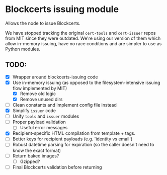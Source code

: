 # Blockcerts issuing module

Allows the node to issue Blockcerts.

We have stopped tracking the original `cert-tools` and `cert-issuer` repos from MIT since they were outdated. 
We're using our version of them which allow in-memory issuing, have no race conditions and are simpler to use as Python modules. 

## TODO:
- [x] Wrapper around blockcerts-issuing code
- [x] Use in-memory issuing (as opposed to the filesystem-intensive issuing flow implemented by MIT)
    - [x] Remove old logic
    - [x] Remove unused dirs
- [ ] Clean constants and implement config file instead
- [x] Simplify `issuer` code
- [ ] Unify `tools` and `issuer` modules
- [ ] Proper payload validation
    - [ ] Useful error messages
- [x] Recipient-specific HTML compilation from template + tags. 
- [ ] Better keys for recipient payloads (e.g. 'identity vs email')
- [ ] Robust datetime parsing for expiration (so the caller doesn't need to know the exact format)
- [ ] Return baked images?
  - [ ] Gzipped?
- [ ] Final Blockcerts validation before returning
